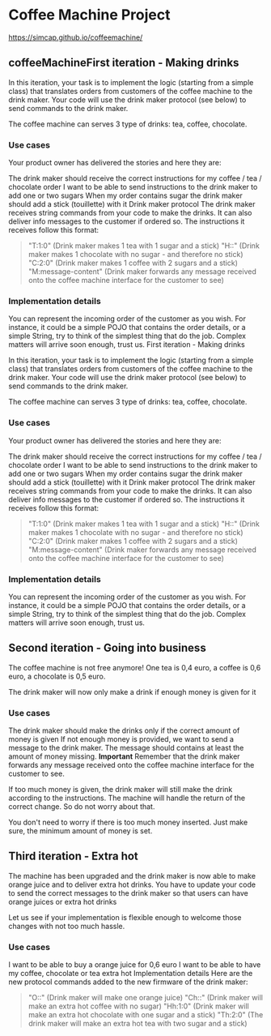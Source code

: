 # Coffee Machine Project

https://simcap.github.io/coffeemachine/

## coffeeMachineFirst iteration - Making drinks

In this iteration, your task is to implement the logic (starting from a simple class) that translates orders from customers of the coffee machine to the drink maker. Your code will use the drink maker protocol (see below) to send commands to the drink maker.

The coffee machine can serves 3 type of drinks: tea, coffee, chocolate.

### Use cases
Your product owner has delivered the stories and here they are:

The drink maker should receive the correct instructions for my coffee / tea / chocolate order
I want to be able to send instructions to the drink maker to add one or two sugars
When my order contains sugar the drink maker should add a stick (touillette) with it
Drink maker protocol
The drink maker receives string commands from your code to make the drinks. It can also deliver info messages to the customer if ordered so. The instructions it receives follow this format:

> "T:1:0" (Drink maker makes 1 tea with 1 sugar and a stick)
> "H::" (Drink maker makes 1 chocolate with no sugar - 
				and therefore no stick)
> "C:2:0" (Drink maker makes 1 coffee with 2 sugars and a stick)
> "M:message-content" (Drink maker forwards any message received
				onto the coffee machine interface 
				for the customer to see)
### Implementation details
You can represent the incoming order of the customer as you wish. For instance, it could be a simple POJO that contains the order details, or a simple String, try to think of the simplest thing that do the job. Complex matters will arrive soon enough, trust us.
First iteration - Making drinks

In this iteration, your task is to implement the logic (starting from a simple class) that translates orders from customers of the coffee machine to the drink maker. Your code will use the drink maker protocol (see below) to send commands to the drink maker.

The coffee machine can serves 3 type of drinks: tea, coffee, chocolate.

### Use cases
Your product owner has delivered the stories and here they are:

The drink maker should receive the correct instructions for my coffee / tea / chocolate order
I want to be able to send instructions to the drink maker to add one or two sugars
When my order contains sugar the drink maker should add a stick (touillette) with it
Drink maker protocol
The drink maker receives string commands from your code to make the drinks. It can also deliver info messages to the customer if ordered so. The instructions it receives follow this format:

> "T:1:0" (Drink maker makes 1 tea with 1 sugar and a stick)
> "H::" (Drink maker makes 1 chocolate with no sugar - 
				and therefore no stick)
> "C:2:0" (Drink maker makes 1 coffee with 2 sugars and a stick)
> "M:message-content" (Drink maker forwards any message received
				onto the coffee machine interface 
				for the customer to see)
### Implementation details
You can represent the incoming order of the customer as you wish. For instance, it could be a simple POJO that contains the order details, or a simple String, try to think of the simplest thing that do the job. Complex matters will arrive soon enough, trust us.

## Second iteration - Going into business

The coffee machine is not free anymore! One tea is 0,4 euro, a coffee is 0,6 euro, a chocolate is 0,5 euro.

The drink maker will now only make a drink if enough money is given for it

### Use cases
The drink maker should make the drinks only if the correct amount of money is given
If not enough money is provided, we want to send a message to the drink maker. The message should contains at least the amount of money missing.
**Important**
Remember that the drink maker forwards any message received onto the coffee machine interface for the customer to see.

If too much money is given, the drink maker will still make the drink according to the instructions. The machine will handle the return of the correct change. So do not worry about that.

You don't need to worry if there is too much money inserted. Just make sure, the minimum amount of money is set.

## Third iteration - Extra hot

The machine has been upgraded and the drink maker is now able to make orange juice and to deliver extra hot drinks. You have to update your code to send the correct messages to the drink maker so that users can have orange juices or extra hot drinks

Let us see if your implementation is flexible enough to welcome those changes with not too much hassle.

### Use cases
I want to be able to buy a orange juice for 0,6 euro
I want to be able to have my coffee, chocolate or tea extra hot
Implementation details
Here are the new protocol commands added to the new firmware of the drink maker:

> "O::" (Drink maker will make one orange juice)
> "Ch::" (Drink maker will make an extra hot coffee with no sugar)
> "Hh:1:0" (Drink maker will make an extra hot chocolate with one sugar and a stick)
> "Th:2:0" (The drink maker will make an extra hot tea with two sugar and a stick)
